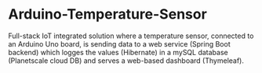 # Arduino-Temperature-Sensor
Full-stack IoT integrated solution where a temperature sensor, connected to an Arduino Uno board, is sending data to a web service (Spring Boot backend) which logges the values (Hibernate) in a mySQL database (Planetscale cloud DB) and serves a web-based dashboard (Thymeleaf).
